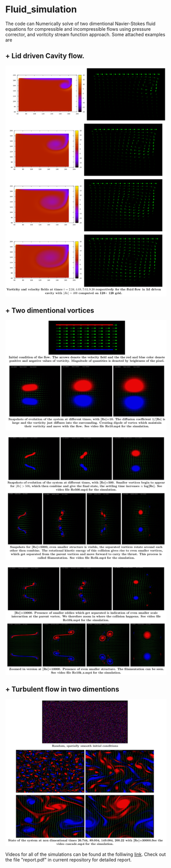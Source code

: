 # Fluid_simulation
The code can Numerically solve of two dimentional Navier-Stokes fluid equations for compressible and incompressible flows using 
pressure corrector, and voritcity stream function approach. Some attached examples are

## + Lid driven Cavity flow.

![alt text](img1.png)

## + Two dimentional vortices

![alt text](img2.png)

![alt text](img3.png)

![alt text](img4.png)

## + Turbulent flow in two dimentions

![alt text](img5.png)

Videos for all of the simulations can be found at the folliwing [link](https://www.youtube.com/watch?v=O6RVwUqRKgg&list=PLEsVP16ISIIfqyjLCz_KEWRjRfS9omDGU). Check out the file "report.pdf" in current repository for detailed report. 

